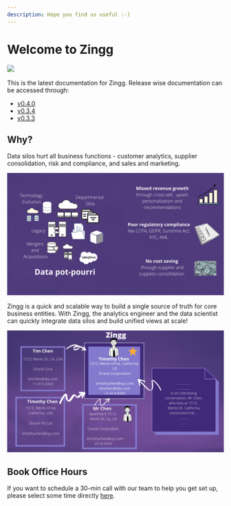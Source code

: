 ```yaml
---
description: Hope you find us useful :-)
---
```


# Welcome to Zingg
<img referrerpolicy="no-referrer-when-downgrade" src="https://static.scarf.sh/a.png?x-pxid=d6dda06e-06c7-4e4a-99c9-ed9f6364dfeb" />


This is the latest documentation for Zingg. Release wise documentation can be accessed through:

* [v0.4.0 ](https://docs.zingg.ai/zingg0.4.0/)
* [v0.3.4 ](https://docs.zingg.ai/zingg0.3.4/)
* [v0.3.3](https://docs.zingg.ai/zingg0.3.3/)

## Why?

Data silos hurt all business functions - customer analytics, supplier consolidation, risk and compliance, and sales and marketing.

![Data Silos](../assets/dataSilos.png)

Zingg is a quick and scalable way to build a single source of truth for core business entities. With Zingg, the analytics engineer and the data scientist can quickly integrate data silos and build unified views at scale!

![# Zingg - Data Mastering At Scale with ML](../assets/dataMastering.png)

## Book Office Hours

If you want to schedule a 30-min call with our team to help you get set up, please select some time directly [here](https://calendly.com/sonalgoyal/30min).
